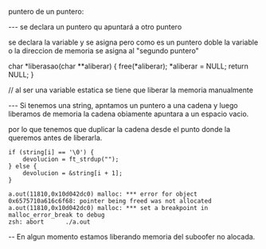 puntero de un puntero:

--- se declara un puntero qu apuntará a otro puntero

se declara la variable y se asigna pero como es un puntero doble la variable o la direccion
de memoria se asigna al "segundo puntero"


char *liberasao(char **aliberar)
{
	free(*aliberar);
	*aliberar = NULL;
	return NULL;
}



// al ser una variable estatica se tiene que liberar la memoria manualmente


--- Si tenemos una string, apntamos un puntero a una cadena y luego liberamos de memoria la cadena obiamente apuntara a un espacio vacio. 


por lo que tenemos que duplicar la cadena desde el punto donde la queremos antes de liberarla. 

    if (string[i] == '\0') {
        devolucion = ft_strdup("");
    } else {
        devolucion = &string[i + 1];
    }

	a.out(11810,0x10d042dc0) malloc: *** error for object 0x6575710a616c6f68: pointer being freed was not allocated
	a.out(11810,0x10d042dc0) malloc: *** set a breakpoint in malloc_error_break to debug
	zsh: abort      ./a.out

-- En algun momento estamos liberando memoria del suboofer no alocada. 